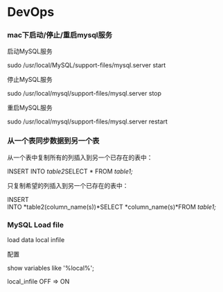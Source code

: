 # DevOps

### mac下启动/停止/重启mysql服务

启动MySQL服务

sudo /usr/local/MySQL/support-files/mysql.server start

停止MySQL服务

sudo /usr/local/mysql/support-files/mysql.server stop

重启MySQL服务

sudo /usr/local/mysql/support-files/mysql.server restart


### 从一个表同步数据到另一个表

从一个表中复制所有的列插入到另一个已存在的表中：

INSERT INTO *table2*SELECT * FROM *table1;*

只复制希望的列插入到另一个已存在的表中：

INSERT INTO *table2(column_name(s))*SELECT *column_name(s)*FROM *table1;*


### MySQL Load file

load data local infile

配置

show variables like '%local%';

local_infile  OFF ⇒ ON
